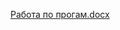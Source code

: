 [Работа по прогам.docx](https://github.com/KorotkovGI/digital-technologies/files/10859159/default.docx)
